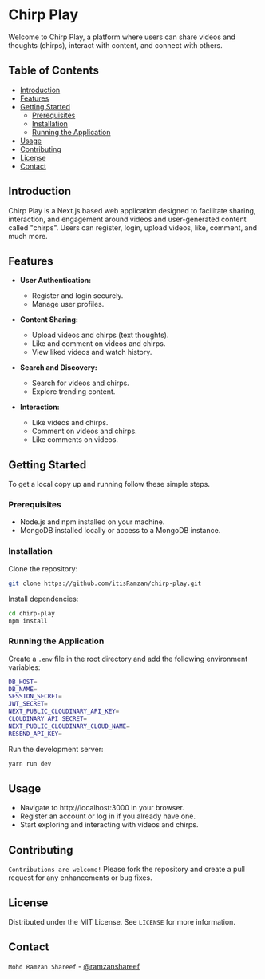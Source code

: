 # Chirp Play

Welcome to Chirp Play, a platform where users can share videos and thoughts (chirps), interact with content, and connect with others.

## Table of Contents
- [Introduction](#introduction)
- [Features](#features)
- [Getting Started](#getting-started)
  - [Prerequisites](#prerequisites)
  - [Installation](#installation)
  - [Running the Application](#running-the-application)
- [Usage](#usage)
- [Contributing](#contributing)
- [License](#license)
- [Contact](#contact)

## Introduction

Chirp Play is a Next.js based web application designed to facilitate sharing, interaction, and engagement around videos and user-generated content called "chirps". Users can register, login, upload videos, like, comment, and much more.

## Features

- **User Authentication:**
  - Register and login securely.
  - Manage user profiles.

- **Content Sharing:**
  - Upload videos and chirps (text thoughts).
  - Like and comment on videos and chirps.
  - View liked videos and watch history.

- **Search and Discovery:**
  - Search for videos and chirps.
  - Explore trending content.

- **Interaction:**
  - Like videos and chirps.
  - Comment on videos and chirps.
  - Like comments on videos.

## Getting Started

To get a local copy up and running follow these simple steps.

### Prerequisites

- Node.js and npm installed on your machine.
- MongoDB installed locally or access to a MongoDB instance.

### Installation

Clone the repository:

```bash
git clone https://github.com/itisRamzan/chirp-play.git
```
Install dependencies:
    
```bash
cd chirp-play
npm install
```

### Running the Application
Create a `.env` file in the root directory and add the following environment variables:

```bash
DB_HOST=
DB_NAME=
SESSION_SECRET=
JWT_SECRET=
NEXT_PUBLIC_CLOUDINARY_API_KEY=
CLOUDINARY_API_SECRET=
NEXT_PUBLIC_CLOUDINARY_CLOUD_NAME=
RESEND_API_KEY=
```
Run the development server:

```bash
yarn run dev
```

## Usage
- Navigate to http://localhost:3000 in your browser.
- Register an account or log in if you already have one.
- Start exploring and interacting with videos and chirps.

## Contributing
`Contributions are welcome!` Please fork the repository and create a pull request for any enhancements or bug fixes.

## License
Distributed under the MIT License. See `LICENSE` for more information.

## Contact
`Mohd Ramzan Shareef` - [@ramzanshareef](mailto:mail.ramzanshareef@gmail.com)